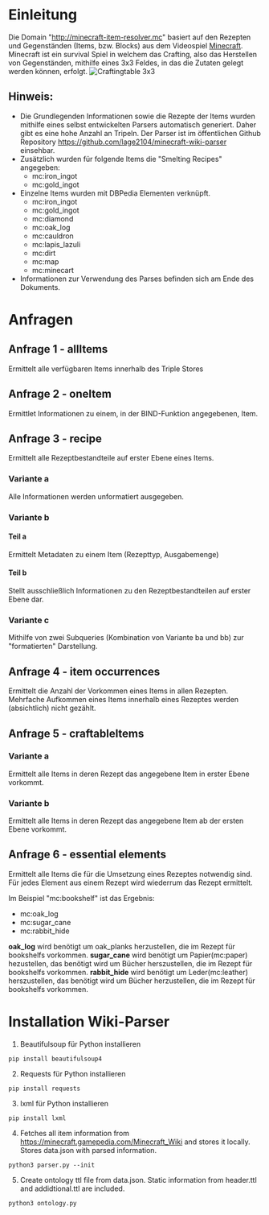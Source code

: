 # Einleitung
Die Domain "http://minecraft-item-resolver.mc" basiert auf den Rezepten und Gegenständen (Items, bzw. Blocks) aus dem Videospiel [Minecraft](https://www.minecraft.net/de-de/).
Minecraft ist ein survival Spiel in welchem das Crafting, also das Herstellen von Gegenständen, mithilfe eines 3x3 Feldes, in das die Zutaten gelegt werden können, erfolgt.
![Craftingtable 3x3](https://github.com/lage2104/minecraft-wiki-parser/tree/master/images/Crafting3x3.png)



## Hinweis:
* Die Grundlegenden Informationen sowie die Rezepte der Items wurden mithilfe eines selbst entwickelten Parsers automatisch generiert. Daher gibt es eine hohe Anzahl an Tripeln. Der Parser ist im öffentlichen Github Repository https://github.com/lage2104/minecraft-wiki-parser einsehbar.
* Zusätzlich wurden für folgende Items die "Smelting Recipes" angegeben:
  * mc:iron_ingot
  * mc:gold_ingot
* Einzelne Items wurden mit DBPedia Elementen verknüpft. 
  * mc:iron_ingot
  * mc:gold_ingot
  * mc:diamond
  * mc:oak_log
  * mc:cauldron
  * mc:lapis_lazuli
  * mc:dirt
  * mc:map
  * mc:minecart
* Informationen zur Verwendung des Parses befinden sich am Ende des Dokuments.


# Anfragen

## Anfrage 1 - allItems
Ermittelt alle verfügbaren Items innerhalb des Triple Stores

## Anfrage 2 - oneItem
Ermittlet Informationen zu einem, in der BIND-Funktion angegebenen, Item.

## Anfrage 3 - recipe
Ermittelt alle Rezeptbestandteile auf erster Ebene eines Items.

### Variante a
Alle Informationen werden unformatiert ausgegeben.

### Variante b
#### Teil a
Ermittelt Metadaten zu einem Item (Rezepttyp, Ausgabemenge)
#### Teil b
Stellt ausschließlich Informationen zu den Rezeptbestandteilen auf erster Ebene dar.

### Variante c
Mithilfe von zwei Subqueries (Kombination von Variante ba und bb) zur "formatierten" Darstellung.

## Anfrage 4 - item occurrences
Ermittelt die Anzahl der Vorkommen eines Items in allen Rezepten. Mehrfache Aufkommen eines Items innerhalb eines Rezeptes werden (absichtlich) nicht gezählt. 

## Anfrage 5 - craftableItems
### Variante a
Ermittelt alle Items in deren Rezept das angegebene Item in erster Ebene vorkommt.
### Variante b
Ermittelt alle Items in deren Rezept das angegebene Item ab der ersten Ebene vorkommt.

## Anfrage 6 - essential elements
Ermittelt alle Items die für die Umsetzung eines Rezeptes notwendig sind. Für jedes Element aus einem Rezept wird wiederrum das Rezept ermittelt. 

Im Beispiel "mc:bookshelf" ist das Ergebnis:
* mc:oak_log
* mc:sugar_cane
* mc:rabbit_hide

**oak_log** wird benötigt um oak_planks herzustellen, die im Rezept für bookshelfs vorkommen.
**sugar_cane** wird benötigt um Papier(mc:paper) hezustellen, das benötigt wird um Bücher herszustellen, die im Rezept für bookshelfs vorkommen.
**rabbit_hide** wird benötigt um Leder(mc:leather) herszustellen, das benötigt wird um Bücher herzustellen, die im Rezept für bookshelfs vorkommen.



# Installation Wiki-Parser

1. Beautifulsoup für Python installieren
```
pip install beautifulsoup4
```
2. Requests für Python installieren
```
pip install requests
```
3. lxml für Python installieren
```
pip install lxml
```
4. Fetches all item information from https://minecraft.gamepedia.com/Minecraft_Wiki and stores it locally. Stores data.json with parsed information.
```
python3 parser.py --init
```
5. Create ontology ttl file from data.json. Static information from header.ttl and addidtional.ttl are included. 
```
python3 ontology.py
```